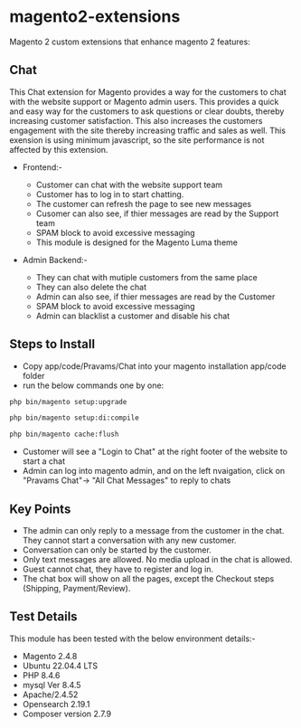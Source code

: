 # magento2-extensions
Magento 2 custom extensions that enhance magento 2 features:

## Chat

This Chat extension for Magento provides a way for the customers to chat with the website support or Magento admin users. This provides a quick and easy way for the customers to ask questions or clear doubts, thereby increasing customer satisfaction. This also increases the customers engagement with the site thereby increasing traffic and sales as well. This exension is using minimum javascript, so the site performance is not affected by this extension.

* Frontend:-

    * Customer can chat with the website support team
    * Customer has to log in to start chatting.
    * The customer can refresh the page to see new messages
    * Cusomer can also see, if thier messages are read by the Support team
    * SPAM block to avoid excessive messaging
    * This module is designed for the Magento Luma theme

* Admin Backend:-

    * They can chat with mutiple customers from the same place
    * They can also delete the chat
    * Admin can also see, if thier messages are read by the Customer
    * SPAM block to avoid excessive messaging
    * Admin can blacklist a customer and disable his chat

## Steps to Install

* Copy app/code/Pravams/Chat into your magento installation app/code folder
* run the below commands one by one:
```bash
php bin/magento setup:upgrade
```
```bash
php bin/magento setup:di:compile
```
```bash
php bin/magento cache:flush
```
* Customer will see a "Login to Chat" at the right footer of the website to start a chat
* Admin can log into magento admin, and on the left nvaigation, click on "Pravams Chat"-> "All Chat Messages" to reply to chats

## Key Points
* The admin can only reply to a message from the customer in the chat. They cannot start a conversation with any new customer.
* Conversation can only be started by the customer.
* Only text messages are allowed. No media upload in the chat is allowed.
* Guest cannot chat, they have to register and log in.
* The chat box will show on all the pages, except the Checkout steps (Shipping, Payment/Review).


## Test Details
This module has been tested with the below environment details:-
* Magento 2.4.8
* Ubuntu 22.04.4 LTS
* PHP 8.4.6
* mysql Ver 8.4.5
* Apache/2.4.52
* Opensearch 2.19.1
* Composer version 2.7.9



